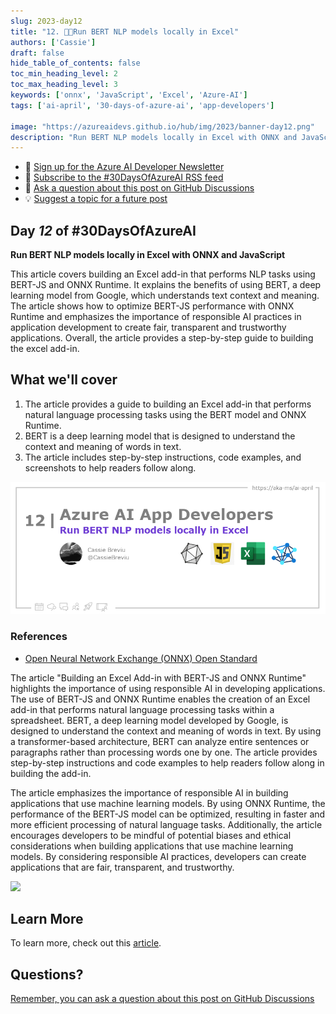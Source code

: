 ```yaml
---
slug: 2023-day12
title: "12. 🧑‍💻Run BERT NLP models locally in Excel"
authors: ['Cassie']
draft: false
hide_table_of_contents: false
toc_min_heading_level: 2
toc_max_heading_level: 3
keywords: ['onnx', 'JavaScript', 'Excel', 'Azure-AI']
tags: ['ai-april', '30-days-of-azure-ai', 'app-developers']

image: "https://azureaidevs.github.io/hub/img/2023/banner-day12.png"
description: "Run BERT NLP models locally in Excel with ONNX and JavaScript https://azureaidevs.github.io/hub/blog/2023-day12 #30DaysOfAzureAI #AzureAiDevs #AI #ONNX"
---
```


<head>

  <link rel="canonical" href="https://onnxruntime.ai/docs/tutorials/web/excel-addin-bert-js.html"  />

</head>

- 📧 [Sign up for the Azure AI Developer Newsletter](https://aka.ms/azure-ai-dev-newsletter)
- 📰 [Subscribe to the #30DaysOfAzureAI RSS feed](https://azureaidevs.github.io/hub/blog/rss.xml)
- 📌 [Ask a question about this post on GitHub Discussions](https://github.com/AzureAiDevs/hub/discussions/categories/12-run-bert-nlp-models-locally-in-excel)
- 💡 [Suggest a topic for a future post](https://github.com/AzureAiDevs/hub/discussions/categories/call-for-content)

## Day _12_ of #30DaysOfAzureAI

<!-- README
The following description is also used for the tweet. So it should be action oriented and grab attention 
If you update the description, please update the description: in the frontmatter as well.
-->

**Run BERT NLP models locally in Excel with ONNX and JavaScript**

<!-- README
The following is the intro to the post. It should be a short teaser for the post.
-->

This article covers building an Excel add-in that performs NLP tasks using BERT-JS and ONNX Runtime. It explains the benefits of using BERT, a deep learning model from Google, which understands text context and meaning. The article shows how to optimize BERT-JS performance with ONNX Runtime and emphasizes the importance of responsible AI practices in application development to create fair, transparent and trustworthy applications.  Overall, the article provides a step-by-step guide to building the excel add-in.

## What we'll cover

<!-- README
The following list is the main points of the post. There should be 3-4 main points.
 -->


1. The article provides a guide to building an Excel add-in that performs natural language processing tasks using the BERT model and ONNX Runtime. 
2. BERT is a deep learning model that is designed to understand the context and meaning of words in text. 
3. The article includes step-by-step instructions, code examples, and screenshots to help readers follow along.

<!-- 
- Main point 1
- Main point 2
- Main point 3 
- Main point 4
-->

![Image banner for day 12](./../../../static/img/2023/banner-day12.png)

<!-- README
Add or update a list relevant references here. These could be links to other blog posts, Microsoft Learn Module, videos, or other resources.
-->


### References

- [Open Neural Network Exchange (ONNX) Open Standard](https://onnx.ai/index.html)


<!-- README
The following is the body of the post. It should be an overview of the post that you are referencing.
See the Learn More section, if you supplied a canonical link, then will be displayed here.
-->


The article "Building an Excel Add-in with BERT-JS and ONNX Runtime" highlights the importance of using responsible AI in developing applications. The use of BERT-JS and ONNX Runtime enables the creation of an Excel add-in that performs natural language processing tasks within a spreadsheet. BERT, a deep learning model developed by Google, is designed to understand the context and meaning of words in text. By using a transformer-based architecture, BERT can analyze entire sentences or paragraphs rather than processing words one by one. The article provides step-by-step instructions and code examples to help readers follow along in building the add-in.

The article emphasizes the importance of responsible AI in building applications that use machine learning models. By using ONNX Runtime, the performance of the BERT-JS model can be optimized, resulting in faster and more efficient processing of natural language tasks. Additionally, the article encourages developers to be mindful of potential biases and ethical considerations when building applications that use machine learning models. By considering responsible AI practices, developers can create applications that are fair, transparent, and trustworthy.

![](bert-excel.gif)

## Learn More

To learn more, check out this [article](https://onnxruntime.ai/docs/tutorials/web/excel-addin-bert-js.html).


## Questions?

[Remember, you can ask a question about this post on GitHub Discussions](https://github.com/AzureAiDevs/Discussions/discussions/categories/12-run-bert-nlp-models-locally-in-excel)